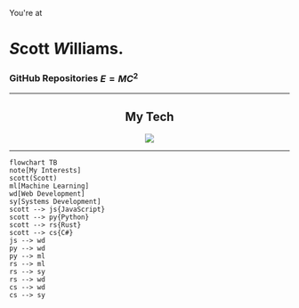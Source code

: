 You're at
# *S*cott *W*illiams.
### GitHub Repositories $E=MC^2$
---
<h2 align="center">My Tech</h2>
<p align="center">
  <a href="https://skillicons.dev">
    <img src="https://skillicons.dev/icons?i=github,docker,cs,dotnet,javascript,react,python,rust,postgresql,dynamodb,aws" />
  </a>
</p>

***

```mermaid
flowchart TB
note[My Interests]
scott(Scott)
ml[Machine Learning]
wd[Web Development]
sy[Systems Development]
scott --> js{JavaScript}
scott --> py{Python}
scott --> rs{Rust}
scott --> cs{C#}
js --> wd
py --> wd
py --> ml
rs --> ml
rs --> sy
rs --> wd
cs --> wd
cs --> sy
```

<!--
**themortalcoil/themortalcoil** is a ✨ _special_ ✨ repository because its `README.md` (this file) appears on your GitHub profile.

Here are some ideas to get you started:

- 🔭 I’m currently working on ...
- 🌱 I’m currently learning ...
- 👯 I’m looking to collaborate on ...
- 🤔 I’m looking for help with ...
- 💬 Ask me about ...
- 📫 How to reach me: ...
- 😄 Pronouns: ...
- ⚡ Fun fact: ...
-->
